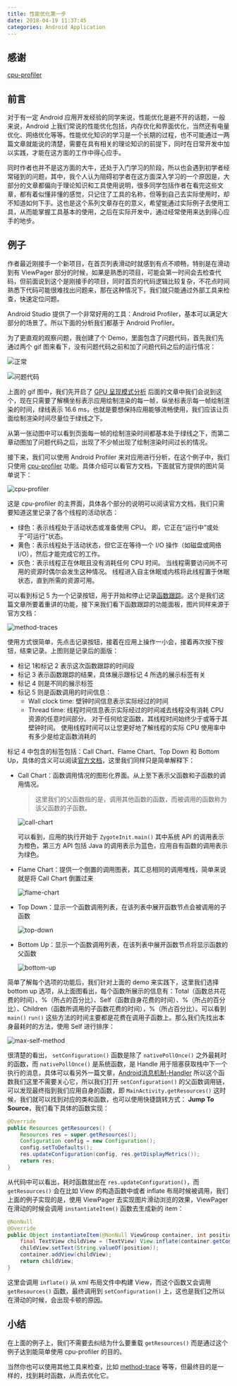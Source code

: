 ```yaml
---
title: 性能优化第一步
date: 2018-04-19 11:37:45
categories: Android Application
---
```


## 感谢

[cpu-profiler](https://developer.android.com/studio/profile/cpu-profiler.html)

## 前言

对于有一定 Android 应用开发经验的同学来说，性能优化是避不开的话题，一般来说，Android 上我们常说的性能优化包括，内存优化和界面优化，当然还有电量优化、网络优化等等。性能优化知识的学习是一个长期的过程，也不可能通过一两篇文章就能说的清楚，需要在具有相关的理论知识的前提下，同时在日常开发中加以实践，才能在这方面的工作中得心应手。

同时作者也并不是这方面的大牛，还处于入门学习的阶段，所以也会遇到初学者经常碰到的问题，其中，我个人认为阻碍初学者在这方面深入学习的一个原因是，大部分的文章都偏向于理论知识和工具使用说明，很多同学包括作者在看完这些文章，都有着似懂非懂的感觉，只记住了工具的名称，但等到自己去实际使用时，却不知道如何下手。这也是这个系列文章存在的意义，希望能通过实际例子去使用工具，从而能掌握工具基本的使用，之后在实际开发中，通过经常使用来达到得心应手的地步。

## 例子

作者最近刚接手一个新项目，在首页列表滑动时就感到有点不顺畅，特别是在滑动到有 ViewPager 部分的时候，如果是熟悉的项目，可能会第一时间会去检查代码，但前面说到这个是刚接手的项目，同时首页的代码逻辑比较复杂，不花点时间熟悉下代码可能很难找出问题来，那在这种情况下，我们就只能通过外部工具来检查，快速定位问题。

Android Studio 提供了一个非常好用的工具：Android Profiler，基本可以满足大部分的场景了。所以下面的分析我们都基于 Android Profiler。

为了更直观的观察问题，我创建了个 Demo，里面包含了问题代码，首先我们先通过两个 gif 图来看下，没有问题代码之前和加了问题代码之后的运行情况：

![正常](http://leo-doc-img.oss-cn-hangzhou.aliyuncs.com/doc-img/source.gif?Expires=1541945222&OSSAccessKeyId=TMP.AQECpn-ahaS9xRw0GCijqd4AieYiToz0qdemMUn0fbR0QTtKpuaqBQaBufKLAAAwLAIUdqhFX1KaLKXeJn11KBuTmyyI8nwCFDa2mjDCIKRPhKWHwrpWV0fD-uh6&Signature=QMTZDKRy0nDDvcYw30Ju2eK%2FlVQ%3D)

![问题代码](http://leo-doc-img.oss-cn-hangzhou.aliyuncs.com/doc-img/low.gif?Expires=1541945250&OSSAccessKeyId=TMP.AQECpn-ahaS9xRw0GCijqd4AieYiToz0qdemMUn0fbR0QTtKpuaqBQaBufKLAAAwLAIUdqhFX1KaLKXeJn11KBuTmyyI8nwCFDa2mjDCIKRPhKWHwrpWV0fD-uh6&Signature=zv5jQk6wLVzbuvYyAs74%2BndGmlM%3D)

上面的 gif 图中，我们先开启了 [GPU 呈现模式分析](https://github.com/LinXiaoTao/notes/blob/master/android/topic/performance/rendering/profile-gpu.md) 后面的文章中我们会说到这个，现在只需要了解横坐标表示应用绘制渲染的每一帧，纵坐标表示每一帧绘制渲染的时间，绿线表示 16.6 ms，也就是要想保持应用能够流畅使用，我们应该让页面绘制渲染时间尽量位于绿线之下。

从第一张动图中可以看到页面每一帧的绘制渲染时间都基本处于绿线之下，而第二章动图加了问题代码之后，出现了不少帧出现了绘制渲染时间过长的情况。

接下来，我们可以使用 Android Profiler 来对应用进行分析，在这个例子中，我们只使用 [cpu-profiler](https://developer.android.com/studio/profile/cpu-profiler.html) 功能。具体介绍可以看官方文档，下面就官方提供的图片简单说下：

![cpu-profiler](https://leo-doc-img.oss-cn-hangzhou.aliyuncs.com/doc-img/cpu_profiler_L2-2X.png?Expires=1541945698&OSSAccessKeyId=TMP.AQECpn-ahaS9xRw0GCijqd4AieYiToz0qdemMUn0fbR0QTtKpuaqBQaBufKLAAAwLAIUdqhFX1KaLKXeJn11KBuTmyyI8nwCFDa2mjDCIKRPhKWHwrpWV0fD-uh6&Signature=y67YXAGLk1VZPyFjtbyMYoLOeUA%3D)

这是 cpu-profiler 的主界面，具体各个部分的说明可以阅读官方文档，我们只需要知道这里记录了各个线程的活动状态：

* 绿色：表示线程处于活动状态或准备使用 CPU。 即，它正在“运行中”或处于“可运行”状态。
* 黄色：表示线程处于活动状态，但它正在等待一个 I/O 操作（如磁盘或网络 I/O），然后才能完成它的工作。
* 灰色：表示线程正在休眠且没有消耗任何 CPU 时间。 当线程需要访问尚不可用的资源时偶尔会发生这种情况。 线程进入自主休眠或内核将此线程置于休眠状态，直到所需的资源可用。

可以看到标记 5 为一个记录按钮，用于开始和停止记录[函数跟踪](https://developer.android.com/studio/profile/cpu-profiler.html#method_traces)。这个是我们这篇文章所要着重讲的功能，接下来我们看下函数跟踪的功能面板，图片同样来源于官方文档：

![method-traces](http://leo-doc-img.oss-cn-hangzhou.aliyuncs.com/doc-img/cpu_profiler_L3-2X.png?Expires=1541945279&OSSAccessKeyId=TMP.AQECpn-ahaS9xRw0GCijqd4AieYiToz0qdemMUn0fbR0QTtKpuaqBQaBufKLAAAwLAIUdqhFX1KaLKXeJn11KBuTmyyI8nwCFDa2mjDCIKRPhKWHwrpWV0fD-uh6&Signature=m8ANktyQeTGVKjgkIWgqN0ZIq1g%3D)

使用方式很简单，先点击记录按钮，接着在应用上操作一小会，接着再次按下按钮，结束记录。上图则是记录后的面版：

* 标记 1和标记 2 表示这次函数跟踪的时间段
* 标记 3 表示函数跟踪的结果，具体展示跟标记 4 所选的展示标签有关
* 标记 4 则是不同的展示标签
* 标记 5 则是函数调用的时间信息：
  * Wall clock time: 壁钟时间信息表示实际经过的时间
  * Thread time: 线程时间信息表示实际经过的时间减去线程没有消耗 CPU 资源的任意时间部分。 对于任何给定函数，其线程时间始终少于或等于其壁钟时间。 使用线程时间可以让您更好地了解线程的实际 CPU 使用率中有多少是给定函数消耗的

标记 4 中包含的标签包括：Call Chart、Flame Chart、Top Down 和 Bottom Up，具体的含义可以阅读[官方文档](https://developer.android.com/studio/profile/cpu-profiler.html#method_traces)，这里我们同样只是简单解释下：

* Call Chart：函数调用情况的图形化界面。从上至下表示父函数和子函数的调用情况。

  > 这里我们的父函数指的是，调用其他函数的函数，而被调用的函数称为该父函数的子函数。

  ![call-chart](http://leo-doc-img.oss-cn-hangzhou.aliyuncs.com/doc-img/call-chart.png?Expires=1541945296&OSSAccessKeyId=TMP.AQECpn-ahaS9xRw0GCijqd4AieYiToz0qdemMUn0fbR0QTtKpuaqBQaBufKLAAAwLAIUdqhFX1KaLKXeJn11KBuTmyyI8nwCFDa2mjDCIKRPhKWHwrpWV0fD-uh6&Signature=Z9qxqhcdAcvAJsmDzfWHLYihoYo%3D)

  可以看到，应用的执行开始于 `ZygoteInit.main()` 其中系统 API 的调用表示为橙色，第三方 API 包括 Java 的调用表示为蓝色，应用自有函数的调用表示为绿色。

* Flame Chart：提供一个倒置的调用图表，其汇总相同的调用堆栈，简单来说就是将 Call Chart 倒置过来

  ![flame-chart](http://leo-doc-img.oss-cn-hangzhou.aliyuncs.com/doc-img/flame-chart.png?Expires=1541945318&OSSAccessKeyId=TMP.AQECpn-ahaS9xRw0GCijqd4AieYiToz0qdemMUn0fbR0QTtKpuaqBQaBufKLAAAwLAIUdqhFX1KaLKXeJn11KBuTmyyI8nwCFDa2mjDCIKRPhKWHwrpWV0fD-uh6&Signature=G%2FjjsSDpVC%2FAV1GKWDNCfEAU6bo%3D)

* Top Down：显示一个函数调用列表，在该列表中展开函数节点会被调用的子函数

  ![top-down](http://leo-doc-img.oss-cn-hangzhou.aliyuncs.com/doc-img/top-down.png?Expires=1541945338&OSSAccessKeyId=TMP.AQECpn-ahaS9xRw0GCijqd4AieYiToz0qdemMUn0fbR0QTtKpuaqBQaBufKLAAAwLAIUdqhFX1KaLKXeJn11KBuTmyyI8nwCFDa2mjDCIKRPhKWHwrpWV0fD-uh6&Signature=b%2BdhBQ2hjvhqG%2Bc8Ehgommipyf8%3D)

* Bottom Up：显示一个函数调用列表，在该列表中展开函数节点将显示函数的父函数

  ![bottom-up](http://leo-doc-img.oss-cn-hangzhou.aliyuncs.com/doc-img/bottom-up.png?Expires=1541945357&OSSAccessKeyId=TMP.AQECpn-ahaS9xRw0GCijqd4AieYiToz0qdemMUn0fbR0QTtKpuaqBQaBufKLAAAwLAIUdqhFX1KaLKXeJn11KBuTmyyI8nwCFDa2mjDCIKRPhKWHwrpWV0fD-uh6&Signature=tu0ojS1tMk7keS2Pes9n3Iyirdw%3D)

简单了解每个选项的功能后，我们针对上面的 demo 来实践下，这里我们选择 bottom up 选项，从上面图看出，每个函数所展示的信息有：Total（函数总共花费的时间）、%（所占的百分比）、Self（函数自身花费的时间）、%（所占的百分比）、Children（函数所调用的子函数花费的时间），%（所占百分比）。可以看到 `main()` `run()` 这些方法的时间主要都是花费在调用子函数上。那么我们先找出本身最耗时的方法，使用 Self 进行排序：

![max-self-method](http://leo-doc-img.oss-cn-hangzhou.aliyuncs.com/doc-img/max-self-method.png?Expires=1541945375&OSSAccessKeyId=TMP.AQECpn-ahaS9xRw0GCijqd4AieYiToz0qdemMUn0fbR0QTtKpuaqBQaBufKLAAAwLAIUdqhFX1KaLKXeJn11KBuTmyyI8nwCFDa2mjDCIKRPhKWHwrpWV0fD-uh6&Signature=%2FXNYLW2e3ppwhm%2B2gAyA%2B6NXr9Q%3D)

很清楚的看出， `setConfiguration()` 函数是除了 `nativePollOnce()` 之外最耗时的函数，而 `nativePollOnce()` 是系统函数，是 Handle 用于阻塞获取栈中下一个执行的消息，具体可以看另外一篇文章，[Android消息机制-Handler](https://linxiaotao.github.io/2018/03/23/Android%E6%B6%88%E6%81%AF%E6%9C%BA%E5%88%B6-Handler/) 所以这个函数我们这里不需要关心它，所以我们打开 `setConfiguration()` 的父函数调用链，可以发现最终指到我们应用自身的函数，即 `MainActivity.getResources()` 这时候，我们就可以找到对应的类和函数，也可以使用快捷跳转方式：	**Jump To Source**，我们看下具体的函数实现：

``` java
@Override                                                     
public Resources getResources() {                             
    Resources res = super.getResources();                     
    Configuration config = new Configuration();               
    config.setToDefaults();                                   
    res.updateConfiguration(config, res.getDisplayMetrics()); 
    return res;                                               
}                                                             
```

从代码中可以看出，耗时函数就出在 `res.updateConfiguration()`，而 `getResources()` 会在比如 View 的构造函数中或者 inflate 布局时候被调用，我们上面的例子实现的是，使用 ViewPager 去实现图片滑动浏览的效果，ViewPager 在滑动的时候会调用 `instantiateItem()` 函数去生成新的 item：

``` java
@NonNull                                                                                                         
@Override                                                                                                        
public Object instantiateItem(@NonNull ViewGroup container, int position) {                                      
    final TextView childView = (TextView) View.inflate(container.getContext(), R.layout.item_image, null);       
    childView.setText(String.valueOf(position));                                                                 
    container.addView(childView);                                                                                
    return childView;                                                                                            
}                                                                                                                
```

这里会调用 `inflate()` 从 xml 布局文件中构建 View，而这个函数又会调用 `getResources()` 函数，最终调用到 `setConfiguration()` 上，这也是我们之所以在滑动的时候，会出现卡顿的原因。

## 小结

在上面的例子上，我们不需要去纠结为什么要重载 `getResources()` 而是通过这个例子达到能简单使用 cpu-profiler 的目的。

当然你也可以使用其他工具来检查，比如 [method-trace](https://developer.android.com/studio/profile/am-methodtrace.html) 等等，但最终目的是一样的，找到耗时函数，从而去优化它。

